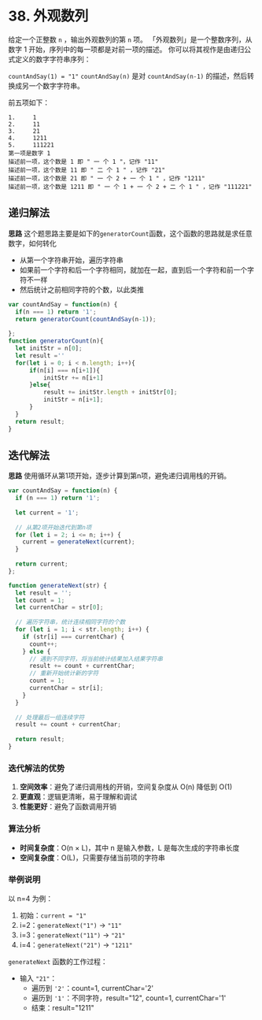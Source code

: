 # 38. 外观数列

给定一个正整数 `n` ，输出外观数列的第 `n` 项。
「外观数列」是一个整数序列，从数字 1 开始，序列中的每一项都是对前一项的描述。
你可以将其视作是由递归公式定义的数字字符串序列：

`countAndSay(1) = "1"`
`countAndSay(n)` 是对 `countAndSay(n-1)` 的描述，然后转换成另一个数字字符串。

前五项如下：

```
1.     1
2.     11
3.     21
4.     1211
5.     111221
第一项是数字 1 
描述前一项，这个数是 1 即 " 一 个 1 "，记作 "11"
描述前一项，这个数是 11 即 " 二 个 1 " ，记作 "21"
描述前一项，这个数是 21 即 " 一 个 2 + 一 个 1 " ，记作 "1211"
描述前一项，这个数是 1211 即 " 一 个 1 + 一 个 2 + 二 个 1 " ，记作 "111221"
```

## 递归解法

**思路**
这个题思路主要是如下的`generatorCount`函数，这个函数的思路就是求任意数字，如何转化

- 从第一个字符串开始，遍历字符串
- 如果前一个字符和后一个字符相同，就加在一起，直到后一个字符和前一个字符不一样
- 然后统计之前相同字符的个数，以此类推

```js
var countAndSay = function(n) {
  if(n === 1) return '1';
  return generatorCount(countAndSay(n-1));
  
};
function generatorCount(n){
  let initStr = n[0];
  let result =''
  for(let i = 0; i < n.length; i++){
      if(n[i] === n[i+1]){
          initStr += n[i+1]
      }else{
          result += initStr.length + initStr[0];
          initStr = n[i+1];
      }
  }
  return result;
}
```

## 迭代解法

**思路**
使用循环从第1项开始，逐步计算到第n项，避免递归调用栈的开销。

```js
var countAndSay = function(n) {
  if (n === 1) return '1';
  
  let current = '1';
  
  // 从第2项开始迭代到第n项
  for (let i = 2; i <= n; i++) {
    current = generateNext(current);
  }
  
  return current;
};

function generateNext(str) {
  let result = '';
  let count = 1;
  let currentChar = str[0];
  
  // 遍历字符串，统计连续相同字符的个数
  for (let i = 1; i < str.length; i++) {
    if (str[i] === currentChar) {
      count++;
    } else {
      // 遇到不同字符，将当前统计结果加入结果字符串
      result += count + currentChar;
      // 重新开始统计新的字符
      count = 1;
      currentChar = str[i];
    }
  }
  
  // 处理最后一组连续字符
  result += count + currentChar;
  
  return result;
}
```

### 迭代解法的优势

1. **空间效率**：避免了递归调用栈的开销，空间复杂度从 O(n) 降低到 O(1)
2. **更直观**：逻辑更清晰，易于理解和调试
3. **性能更好**：避免了函数调用开销

### 算法分析

- **时间复杂度**：O(n × L)，其中 n 是输入参数，L 是每次生成的字符串长度
- **空间复杂度**：O(L)，只需要存储当前项的字符串

### 举例说明

以 n=4 为例：
1. 初始：`current = "1"`
2. i=2：`generateNext("1")` → `"11"`
3. i=3：`generateNext("11")` → `"21"`  
4. i=4：`generateNext("21")` → `"1211"`

`generateNext` 函数的工作过程：
- 输入 `"21"`：
  - 遍历到 `'2'`：count=1, currentChar='2'
  - 遍历到 `'1'`：不同字符，result="12", count=1, currentChar='1'
  - 结束：result="1211"